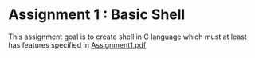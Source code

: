 # Assignment 1 : Basic Shell

This assignment goal is to create shell in C language which must at least has features specified in [Assignment1.pdf](Assignment1.pdf)